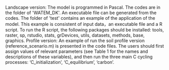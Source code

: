 Landscape version:
The model is programmed in Pascal. The codes are in the folder of 'WATEM_DK'. An executable file can be generated from the codes. The folder of 'test' contains an example of the application of the model. This example is consistent of input data，an executable file and a R script. To run the R script, the following packages should be installed: tools, raster, sp, rstudio, stats, grDevices, utils, datasets, methods, base, graphics.
Profile version:
An example of run the soil profile version (reference_scenario.m) is presented in the code files. The users should first assign values of relevant parameters (see Table 1 for the names and descriptions of these variables), and then run the three main C cycling processes: ‘C_initialization’, ‘C_equilibrium’, ‘carbon’.
